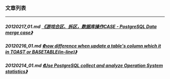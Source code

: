 ### 文章列表  
----  
##### 20120217_01.md   [《游戏合区、拆区，数据库操作CASE - PostgreSQL Data merge case》](20120217_01.md)  
##### 20120216_01.md   [《how difference when update a table's column which it in TOAST or BASETABLE(in-line)》](20120216_01.md)  
##### 20120214_01.md   [《Use PostgreSQL collect and analyze Operation System statistics》](20120214_01.md)  
